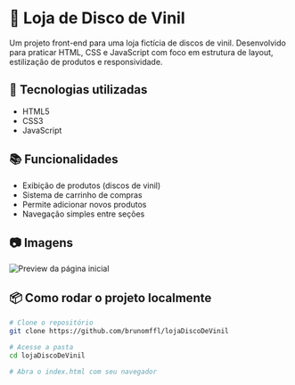 # 🎵 Loja de Disco de Vinil

Um projeto front-end para uma loja fictícia de discos de vinil. Desenvolvido para praticar HTML, CSS e JavaScript com foco em estrutura de layout, estilização de produtos e responsividade.

## 🚀 Tecnologias utilizadas

- HTML5
- CSS3
- JavaScript

## 📚 Funcionalidades

- Exibição de produtos (discos de vinil)
- Sistema de carrinho de compras
- Permite adicionar novos produtos
- Navegação simples entre seções

## 📷 Imagens

![Preview da página inicial](./assets/imgs/gifDoProjeto.gif) 

## 📦 Como rodar o projeto localmente

```bash
# Clone o repositório
git clone https://github.com/brunomffl/lojaDiscoDeVinil

# Acesse a pasta
cd lojaDiscoDeVinil

# Abra o index.html com seu navegador
